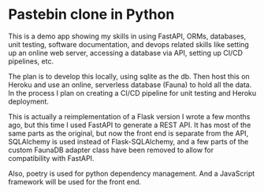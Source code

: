 # Pastebin clone in Python

This is a demo app showing my skills in using FastAPI, ORMs, databases, unit testing, software documentation, and devops related skills like setting up an online web server, accessing a database via API, setting up CI/CD pipelines, etc.

The plan is to develop this locally, using sqlite as the db. Then host this on Heroku and use an online, serverless database (Fauna) to hold all the data. In the process I plan on creating a CI/CD pipeline for unit testing and Heroku deployment.

This is actually a reimplementation of a Flask version I wrote a few months ago, but this time I used FastAPI to generate a REST API. It has most of the same parts as the original, but now the front end is separate from the API, SQLAlchemy is used instead of Flask-SQLAlchemy, and a few parts of the custom FaunaDB adapter class have been removed to allow for compatibility with FastAPI.

Also, poetry is used for python dependency management. And a JavaScript framework will be used for the front end.
